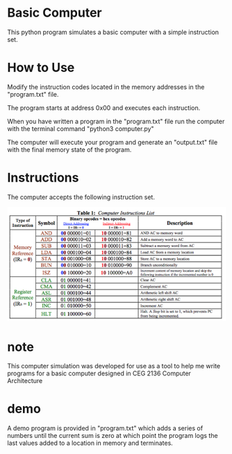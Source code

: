 # Basic Computer

This python program simulates a basic computer with a simple instruction set.

# How to Use

Modify the instruction codes located in the memory addresses in the "program.txt" file.

The program starts at address 0x00 and executes each instruction.

When you have written a program in the "program.txt" file run the computer with the terminal command "python3 computer.py"

The computer will execute your program and generate an "output.txt" file with the final memory state of the program.

# Instructions

The computer accepts the following instruction set.

![](./instructions.png)

# note

This computer simulation was developed for use as a tool to help me write programs for a basic computer designed in CEG 2136 Computer Architecture

# demo

A demo program is provided in "program.txt" which adds a series of numbers until the current sum is zero at which point the program logs the last values added to a location in memory and terminates.
